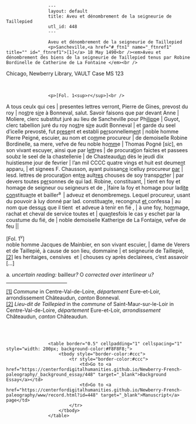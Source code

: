 
                    ---
                    layout: default
                    title: Aveu et dénombrement de la seigneurie de Taillepied
                    utl_id: 448
                    ---
                
                    Aveu et dénombrement de la seigneurie de Taillepied  
                    <p>Sancheville,<a href="#_ftn1" name="_ftnref1" title="" id="_ftnref1">[1]</a> 18 May 1490<br /><em>Aveu et dénombrement des biens de la seigneurie de Taillepied tenus par Robine Bordinelle de Catherine de La Fontaine </em><br />
Chicago, Newberry Library, VAULT Case MS 123</p>
<p> </p>
  
                    <p>[Fol. 1<sup>r</sup>]<br />
A tous ceulx qui ces | presentes lettres verront, Pierre de Gines, prevost du roy | no<u>st</u>re s<u>ir</u>e à Bonneval, salut. Savoir faisons que par devant Anne | Moliere, clerc substitut juré au lieu de Sancheville pour Ph<u>ilipp</u>e | Guyot, clerc tabellion juré du roy no<u>st</u>re s<u>ir</u>e audit Bonneval | et garde du seel d’icelle prevosté, fut p<u>rese</u>nt et establi p<u>er</u>sonnellem<u>en</u>t | noble homme Pierre Peigné, escuier, au nom et co<u>m</u>me procureur | de demoiselle Robine Bordinelle, sa mere, vefve de feu noble ho<u>mm</u>e | Thomas Pogné [<em>sic</em>], en son vivant escuyer, ainsi que par l<u>ett</u>res | de procura<u>ti</u>on faictes et passees soubz le seel de la chastellenie | de Chasteaud<u>un</u> dès le jeudi dix huistiesme jour de fevrier | l’an mil CCCC quatre vings et huit est deume<u>n</u>t apparu, | et signees F. Chausson, ayant puissan<u>ce</u> icelluy procureur <u>par</u> | lesd. lettres de procura<u>ti</u>on ent<u>re</u> ault<u>res</u> chouses de soy transp<u>or</u>ter | par devers toutes p<u>er</u>sonnes de qui lad. Robine, constituant, | tient en foy et homage de seigneur ou seigneurs et de , |faire la foy et homage pour lad<u>ite</u> <u>con</u>stitua<u>n</u>te et bailler<sup>a  </sup>| adveuz et denombreme<u>n</u>s. Lequel procureur, usant du pouvoir à luy donné par lad. constitua<u>n</u>te, recongnut <u>et </u>confessa | au nom que dess<u>us</u> que il tient  et adveue à tenir en fié , | à une foy, ho<u>m</u>mage, rachat et cheval de service toutes et | qua<u>n</u>tesfois le cas y eschet par la coustume du fié, de | noble demoiselle Katheri<u>n</u>e de La Fontai<u>n</u>e, vefve de feu ||</p>
<p>[Fol. 1<sup>v</sup>]<br />
noble homme Jacques de Mainbier, en son vivant escuier, | dame de Verers et de Taillepié, à cause de son lieu, dommaine | et seigneurie de Taillepié,<a href="#_ftn2" name="_ftnref2" title="" id="_ftnref2">[2]</a> les heritaiges, censives  et | chouses cy après declairees, c’est assavoir […]</p>
<p>a<em>. uncertain reading: </em>bailleur<em>?</em> O<em> corrected over interlinear </em>u<em>?</em></p>
<div>
<hr align="left" size="1" width="33%" /><div id="ftn1"><a href="#_ftnref1" name="_ftn1" title="" id="_ftn1">[1]</a> <em>Commune</em> in Centre-Val-de-Loire, <em>département </em>Eure-et-Loir, arrondissement Châteaudun, <em>canton </em>Bonneval.</div>
<div id="ftn2"><a href="#_ftnref2" name="_ftn2" title="" id="_ftn2">[2]</a> <em>Lieu-dit de Taillepied</em> in the <em>commune</em> of Saint-Maur-sur-le-Loir in Centre-Val-de-Loire, <em>département </em>Eure-et-Loir, <em>arrondissement </em>Châteaudun, <em>canton </em>Châteaudun.
<p> </p>
</div>
</div>

                    
                     
                    <table border="0.5" cellpadding="1" cellspacing="1" style="width: 200px; background-color:#F8F8F8;">
                        <tbody style="border-color:#ccc">
                            <tr style="border-color:#ccc">
                                <td>Go to <a href="https://centerfordigitalhumanities.github.io/Newberry-French-paleography/_background_essay/448" target="_blank">Background Essay</a></td>
                                <td>Go to <a href="https://centerfordigitalhumanities.github.io/Newberry-French-paleography/www/record.html?id=448" target="_blank">Manuscript</a> page</td>
                            </tr>
                        </tbody>
                    </table>
                     
                
                